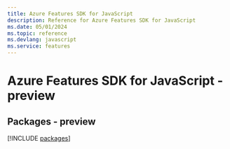 ```yaml
---
title: Azure Features SDK for JavaScript
description: Reference for Azure Features SDK for JavaScript
ms.date: 05/01/2024
ms.topic: reference
ms.devlang: javascript
ms.service: features
---
```

# Azure Features SDK for JavaScript - preview
## Packages - preview
[!INCLUDE [packages](features-index.md)]